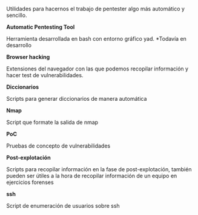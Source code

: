 Utilidades para hacernos el trabajo de pentester algo más automático y sencillo.

**Automatic Pentesting Tool**

Herramienta desarrollada en bash con entorno gráfico yad.
*Todavía en desarrollo

**Browser hacking**

Extensiones del navegador con las que podemos recopilar información y hacer test de vulnerabilidades.

**Diccionarios**

Scripts para generar diccionarios de manera automática

**Nmap**

Script que formate la salida de nmap

**PoC**

Pruebas de concepto de vulnerabilidades

**Post-explotación**

Scripts para recopilar información en la fase de post-explotación, también pueden ser útiles a la hora de recopilar información de un equipo en ejercicios forenses

**ssh**

Script de enumeración de usuarios sobre ssh
